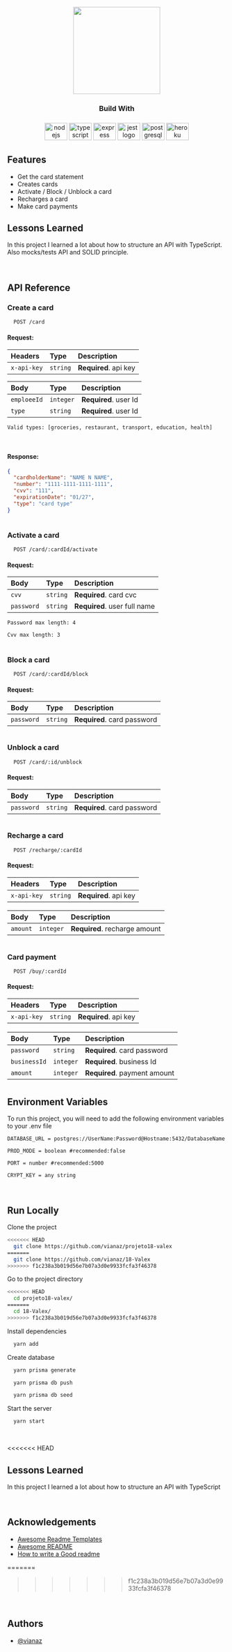 <br clear="both">

<div align="center">
  <img height="200" src="https://cdn2.iconfinder.com/data/icons/flat-seo-web-ikooni/128/flat_seo2-21-256.png"  />
</div>

###

<h3 align="center">Build With</h3>

###

<div align="center">
  <img src="https://cdn.jsdelivr.net/gh/devicons/devicon/icons/nodejs/nodejs-original.svg" height="40" width="52" alt="nodejs logo"  />
  <img src="https://cdn.jsdelivr.net/gh/devicons/devicon/icons/typescript/typescript-original.svg" height="40" width="52" alt="typescript logo"  />
  <img src="https://cdn.jsdelivr.net/gh/devicons/devicon/icons/express/express-original.svg" height="40" width="52" alt="express logo"  />
  <img src="https://cdn.jsdelivr.net/gh/devicons/devicon/icons/jest/jest-plain.svg" height="40" width="52" alt="jest logo"  />
  <img src="https://cdn.jsdelivr.net/gh/devicons/devicon/icons/postgresql/postgresql-original.svg" height="40" width="52" alt="postgresql logo"  />
  <img src="https://cdn.jsdelivr.net/gh/devicons/devicon/icons/heroku/heroku-original.svg" height="40" width="52" alt="heroku logo"  />
</div>

###

## Features

- Get the card statement
- Creates cards
- Activate / Block / Unblock a card
- Recharges a card
- Make card payments
## Lessons Learned

In this project I learned a lot about how to structure an API with TypeScript. Also mocks/tests API and SOLID 
principle.

</br>

## API Reference

### Create a card

```http
  POST /card
```

#### Request:

####

| Headers     | Type     | Description           |
| :---------- | :------- | :-------------------- |
| `x-api-key` | `string` | **Required**. api key |

| Body        | Type      | Description           |
| :---------- | :-------- | :-------------------- |
| `emploeeId` | `integer` | **Required**. user Id |
| `type`      | `string`  | **Required**. user Id |

`Valid types: [groceries, restaurant, transport, education, health]`

</br>

#### Response:

```json
{
  "cardholderName": "NAME N NAME",
  "number": "1111-1111-1111-1111",
  "cvv": "111",
  "expirationDate": "01/27",
  "type": "card type"
}
```

#

### Activate a card

```http
  POST /card/:cardId/activate
```

#### Request:

| Body       | Type     | Description                  |
| :--------- | :------- | :--------------------------- |
| `cvv`      | `string` | **Required**. card cvc       |
| `password` | `string` | **Required**. user full name |

`Password max length: 4`

`Cvv max length: 3`

#

### Block a card

```http
  POST /card/:cardId/block
```

#### Request:

| Body       | Type     | Description                 |
| :--------- | :------- | :-------------------------- |
| `password` | `string` | **Required**. card password |

#

### Unblock a card

```http
  POST /card/:id/unblock
```

#### Request:

| Body       | Type     | Description                 |
| :--------- | :------- | :-------------------------- |
| `password` | `string` | **Required**. card password |

#

### Recharge a card

```http
  POST /recharge/:cardId
```

#### Request:

| Headers     | Type     | Description           |
| :---------- | :------- | :-------------------- |
| `x-api-key` | `string` | **Required**. api key |

####

| Body     | Type      | Description                   |
| :------- | :-------- | :---------------------------- |
| `amount` | `integer` | **Required**. recharge amount |

#

### Card payment

```http
  POST /buy/:cardId
```

#### Request:

| Headers     | Type     | Description           |
| :---------- | :------- | :-------------------- |
| `x-api-key` | `string` | **Required**. api key |

####

| Body             | Type      | Description                        |
| :--------------- | :-------- | :--------------------------------- |
| `password`       | `string`  | **Required**. card password        |
| `businessId`     | `integer` | **Required**. business Id          |
| `amount`         | `integer` | **Required**. payment amount       |

#

## Environment Variables

To run this project, you will need to add the following environment variables to your .env file

`DATABASE_URL = postgres://UserName:Password@Hostname:5432/DatabaseName`

`PROD_MODE = boolean #recommended:false`

`PORT = number #recommended:5000`

`CRYPT_KEY = any string`

</br>

## Run Locally

Clone the project

```bash
<<<<<<< HEAD
  git clone https://github.com/vianaz/projeto18-valex
=======
  git clone https://github.com/vianaz/18-Valex
>>>>>>> f1c238a3b019d56e7b07a3d0e9933fcfa3f46378
```

Go to the project directory

```bash
<<<<<<< HEAD
  cd projeto18-valex/
=======
  cd 18-Valex/
>>>>>>> f1c238a3b019d56e7b07a3d0e9933fcfa3f46378
```

Install dependencies

```bash
  yarn add
```

Create database

```bash
  yarn prisma generate
```

```bash
  yarn prisma db push
```

```bash
  yarn prisma db seed
```

Start the server

```bash
  yarn start
```

</br>

<<<<<<< HEAD
## Lessons Learned

In this project I learned a lot about how to structure an API with TypeScript

</br>

## Acknowledgements

- [Awesome Readme Templates](https://awesomeopensource.com/project/elangosundar/awesome-README-templates)
- [Awesome README](https://github.com/matiassingers/awesome-readme)
- [How to write a Good readme](https://bulldogjob.com/news/449-how-to-write-a-good-readme-for-your-github-project)

=======
>>>>>>> f1c238a3b019d56e7b07a3d0e9933fcfa3f46378
</br>

## Authors

- [@vianaz](https://www.github.com/vianaz)
